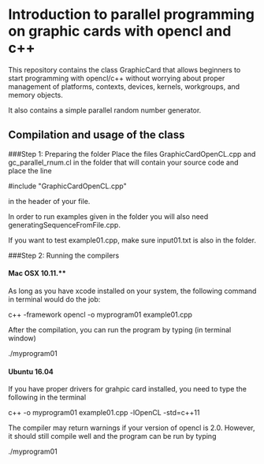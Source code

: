 # Introduction to parallel programming on graphic cards with opencl and c++
This repository contains the class GraphicCard that allows beginners to start programming with opencl/c++ without worrying about proper management of platforms, contexts, devices, kernels, workgroups, and memory objects.

It also contains a simple parallel random number generator.

## Compilation and usage of the class

###Step 1: Preparing the folder
Place the files GraphicCardOpenCL.cpp and gc_parallel_rnum.cl in the folder that will contain your source code and place the line 

  #include "GraphicCardOpenCL.cpp"

in the header of your file. 

In order to run examples given in the folder you will also need generatingSequenceFromFile.cpp. 

If you want to test example01.cpp, make sure input01.txt is also in the folder.

###Step 2: Running the compilers
#### Mac OSX 10.11.**
As long as you have xcode installed on your system, the following command in terminal would do the job: 

  c++ -framework opencl -o myprogram01 example01.cpp

After the compilation, you can run the program by typing (in terminal window)

  ./myprogram01

#### Ubuntu 16.04
If you have proper drivers for grahpic card installed, you need to type the following in the terminal

  c++ -o myprogram01 example01.cpp -lOpenCL -std=c++11

The compiler may return warnings if your version of opencl is 2.0. However, it should still compile well and the program can be run by typing

  ./myprogram01
